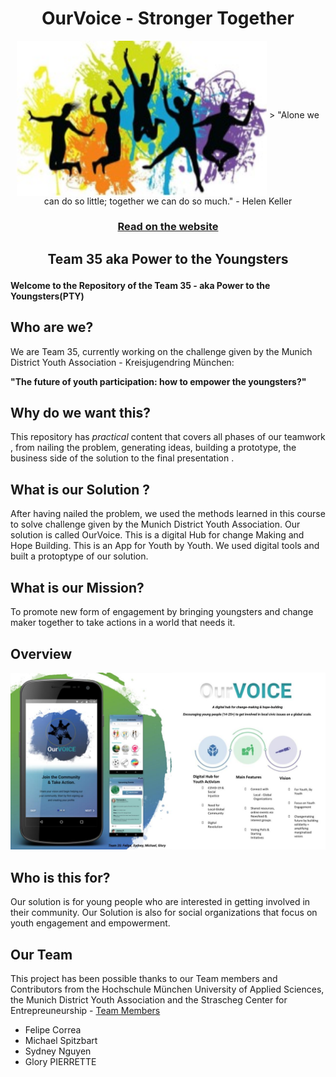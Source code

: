 
<h1 align="center">OurVoice - Stronger Together </h1>


<div align="center">
  <img align="middle" src="https://github.com/gxc-international-innovation-challenge/Team-35/blob/main/Documents/Youth%20Engement.jpg" width="400"/>
> "Alone we can do so little; together we can do so much." - Helen Keller

  
  <h3>
    <a href="https://yangshun.github.io/tech-interview-handbook/">Read on the website</a>
  </h3>
</div>


<h2> </h2>
<h2 align="center">
  
  Team 35 aka Power to the Youngsters
</h2>


#### Welcome to the Repository of the Team 35 - aka Power to the Youngsters(PTY)


## Who are we?

We are Team 35, currently  working on the challenge given by the Munich District Youth Association - Kreisjugendring München: 

**"The future of youth participation: how to empower the youngsters?"**

## Why do we want this?

This repository has _practical_ content that covers all phases of our teamwork , from nailing the problem, generating ideas, building a prototype, the business side of the solution to the final presentation .

## What is our Solution ? 

After having nailed the problem, we used the methods learned in this course to solve challenge given by the Munich District Youth Association. Our solution is called OurVoice. This is a digital Hub for change Making and Hope Building. This is an App for Youth by Youth. We used digital tools and built a protoptype of our solution.

## What is our Mission? 

To promote new form of engagement by bringing youngsters and change maker together to take actions in a world that needs it.


## Overview 
![Home Screen](https://github.com/gxc-international-innovation-challenge/Team-35/blob/main/Documents/Presentation/OurVoice.jpg)

## Who is this for?

Our solution is for young people who are interested in getting involved in their community. Our Solution is also for social organizations that focus on youth engagement and empowerment. 

## Our Team 
This project has been possible thanks to our Team members and Contributors from the Hochschule München University of Applied Sciences, the Munich District Youth Association and the Strascheg Center for Entrepreuneurship -  [Team Members](https://github.com/gxc-international-innovation-challenge/Team-35/graphs/contributors)
- Felipe Correa
- Michael Spitzbart
- Sydney Nguyen
- Glory PIERRETTE



